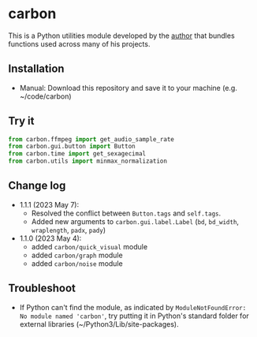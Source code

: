 # carbon
This is a Python utilities module developed by the [author](https://nvfp.github.io/about) that bundles functions used across many of his projects.

## Installation
- Manual: Download this repository and save it to your machine (e.g. ~/code/carbon)

## Try it
```python
from carbon.ffmpeg import get_audio_sample_rate
from carbon.gui.button import Button
from carbon.time import get_sexagecimal
from carbon.utils import minmax_normalization
```

## Change log
- 1.1.1 (2023 May 7):
    - Resolved the conflict between `Button.tags` and `self.tags`.
    - Added new arguments to `carbon.gui.label.Label` (`bd`, `bd_width`, `wraplength`, `padx`, `pady`)
- 1.1.0 (2023 May 4):
    - added `carbon/quick_visual` module
    - added `carbon/graph` module
    - added `carbon/noise` module

## Troubleshoot
- If Python can't find the module, as indicated by `ModuleNotFoundError: No module named 'carbon'`, try putting it in Python's standard folder for external libraries (~/Python3/Lib/site-packages).